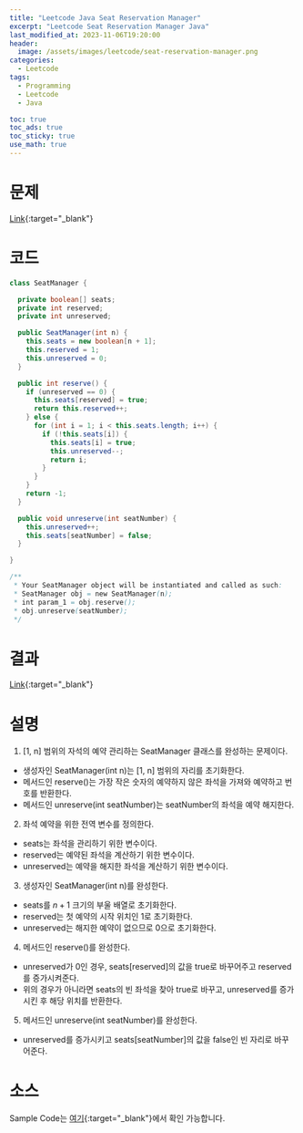 ```yaml
---
title: "Leetcode Java Seat Reservation Manager"
excerpt: "Leetcode Seat Reservation Manager Java"
last_modified_at: 2023-11-06T19:20:00
header:
  image: /assets/images/leetcode/seat-reservation-manager.png
categories:
  - Leetcode
tags:
  - Programming
  - Leetcode
  - Java

toc: true
toc_ads: true
toc_sticky: true
use_math: true
---
```

# 문제
[Link](https://leetcode.com/problems/seat-reservation-manager){:target="_blank"}

# 코드
```java
class SeatManager {

  private boolean[] seats;
  private int reserved;
  private int unreserved;

  public SeatManager(int n) {
    this.seats = new boolean[n + 1];
    this.reserved = 1;
    this.unreserved = 0;
  }

  public int reserve() {
    if (unreserved == 0) {
      this.seats[reserved] = true;
      return this.reserved++;
    } else {
      for (int i = 1; i < this.seats.length; i++) {
        if (!this.seats[i]) {
          this.seats[i] = true;
          this.unreserved--;
          return i;
        }
      }
    }
    return -1;
  }

  public void unreserve(int seatNumber) {
    this.unreserved++;
    this.seats[seatNumber] = false;
  }

}

/**
 * Your SeatManager object will be instantiated and called as such:
 * SeatManager obj = new SeatManager(n);
 * int param_1 = obj.reserve();
 * obj.unreserve(seatNumber);
 */
```

# 결과
[Link](https://leetcode.com/problems/seat-reservation-manager/submissions/1092716384/){:target="_blank"}

# 설명
1. [1, n] 범위의 자석의 예약 관리하는 SeatManager 클래스를 완성하는 문제이다.
- 생성자인 SeatManager(int n)는 [1, n] 범위의 자리를 초기화한다.
- 메서드인 reserve()는 가장 작은 숫자의 예약하지 않은 좌석을 가져와 예약하고 번호를 반환한다.
- 메서드인 unreserve(int seatNumber)는 seatNumber의 좌석을 예약 해지한다.

2. 좌석 예약을 위한 전역 변수를 정의한다.
- seats는 좌석을 관리하기 위한 변수이다.
- reserved는 예약된 좌석을 계산하기 위한 변수이다.
- unreserved는 예약을 해지한 좌석을 계산하기 위한 변수이다.

3. 생성자인 SeatManager(int n)를 완성한다.
- seats를 $n + 1$ 크기의 부울 배열로 초기화한다.
- reserved는 첫 예약의 시작 위치인 1로 초기화한다.
- unreserved는 해지한 예약이 없으므로 0으로 초기화한다.

4. 메서드인 reserve()를 완성한다.
- unreserved가 0인 경우, seats[reserved]의 값을 true로 바꾸어주고 reserved를 증가시켜준다.
- 위의 경우가 아니라면 seats의 빈 좌석을 찾아 true로 바꾸고, unreserved를 증가시킨 후 해당 위치를 반환한다.

5. 메서드인 unreserve(int seatNumber)를 완성한다.
- unreserved를 증가시키고 seats[seatNumber]의 값을 false인 빈 자리로 바꾸어준다.

# 소스
Sample Code는 [여기](https://github.com/GracefulSoul/leetcode/blob/master/src/main/java/gracefulsoul/problems/SeatReservationManager.java){:target="_blank"}에서 확인 가능합니다.
